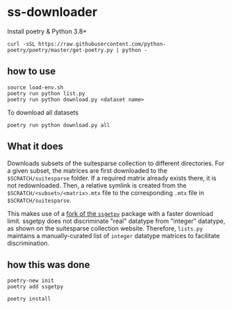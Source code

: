 # ss-downloader

Install poetry & Python 3.8+

```
curl -sSL https://raw.githubusercontent.com/python-poetry/poetry/master/get-poetry.py | python -
```

## how to use

```
source load-env.sh
poetry run python list.py
poetry run python download.py <dataset name>
```

To download all datasets
```
poetry run python download.py all
```

## What it does

Downloads subsets of the suitesparse collection to different directories.
For a given subset, the matrices are first downloaded to the `$SCRATCH/suitesparse` folder. If a required matrix already exists there, it is not redownloaded.
Then, a relative symlink is created from the `$SCRATCH/<subset>/<matrix>.mtx` file to the corresponding `.mtx` file in `$SCRATCH/suitesparse`.

This makes use of a [fork of the `ssgetpy`](github.com/cwpearson/ssgetpy) package with a faster download limit.
ssgetpy does not discriminate "real" datatype from "integer" datatype, as shown on the suitesparse collection website.
Therefore, `lists.py` maintains a manually-curated list of `integer` datatype matrices to facilitate discrimination.

## how this was done

```
poetry-new init
poetry add ssgetpy
```

```
poetry install
```